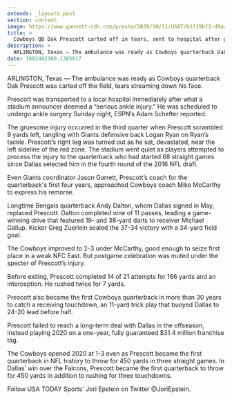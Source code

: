 ```yaml
--- 
extends: _layouts.post 
section: content 
image: https://www.gannett-cdn.com/presto/2020/10/11/USAT/b1f19bf3-d9aa-4c1a-984a-9bfaee9a78db-USP_NFL__New_York_Giants_at_Dallas_Cowboys.jpg?crop=3914,2202,x0,y227&width=3200&height=1801&format=pjpg&auto=webp 
title: > 
  Cowboys QB Dak Prescott carted off in tears, sent to hospital after gruesome ankle injury 
description: > 
  ARLINGTON, Texas — The ambulance was ready as Cowboys quarterback Dak Prescott was carted off the field, tears streaming down his face.Prescott was transported to a local hospital immediately after what a stadium announcer deemed a “serious ankle injury.” He was scheduled to undergo ankle surgery Sunday night, ESPN’s Adam Schefter reported.The gruesome injury occurred in the third quarter when Prescott scrambled 9 yards left, tangling with Giants defensive back Logan Ryan on Ryan’s tackle.But postgame celebration was muted under the specter of Prescott’s injury.In Dallas’ win over the Falcons, Prescott became the first quarterback to throw for 450 yards in addition to rushing for three touchdowns. 
date: 1602462360.1385617 
--- 
```

ARLINGTON, Texas — The ambulance was ready as Cowboys quarterback Dak Prescott was carted off the field, tears streaming down his face.

Prescott was transported to a local hospital immediately after what a stadium announcer deemed a “serious ankle injury.” He was scheduled to undergo ankle surgery Sunday night, ESPN’s Adam Schefter reported.

The gruesome injury occurred in the third quarter when Prescott scrambled 9 yards left, tangling with Giants defensive back Logan Ryan on Ryan’s tackle. Prescott’s right leg was turned out as he sat, devastated, near the left sideline of the red zone. The stadium went quiet as players attempted to process the injury to the quarterback who had started 68 straight games since Dallas selected him in the fourth round of the 2016 NFL draft.

Even Giants coordinator Jason Garrett, Prescott’s coach for the quarterback's first four years, approached Cowboys coach Mike McCarthy to express his remorse.

Longtime Bengals quarterback Andy Dalton, whom Dallas signed in May, replaced Prescott. Dalton completed nine of 11 passes, leading a game-winning drive that featured 19- and 38-yard darts to receiver Michael Gallup. Kicker Greg Zuerlein sealed the 37-34 victory with a 34-yard field goal.

The Cowboys improved to 2-3 under McCarthy, good enough to seize first place in a weak NFC East. But postgame celebration was muted under the specter of Prescott’s injury.

Before exiting, Prescott completed 14 of 21 attempts for 166 yards and an interception. He rushed twice for 7 yards.

Prescott also became the first Cowboys quarterback in more than 30 years to catch a receiving touchdown, an 11-yard trick play that buoyed Dallas to 24-20 lead before half.

Prescott failed to reach a long-term deal with Dallas in the offseason, instead playing 2020 on a one-year, fully guaranteed $31.4 million franchise tag.

The Cowboys opened 2020 at 1-3 even as Prescott became the first quarterback in NFL history to throw for 450 yards in three straight games. In Dallas’ win over the Falcons, Prescott became the first quarterback to throw for 450 yards in addition to rushing for three touchdowns.

Follow USA TODAY Sports' Jori Epstein on Twitter @JoriEpstein.